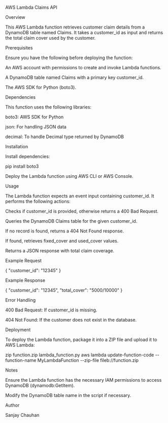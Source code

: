 AWS Lambda Claims API

Overview

This AWS Lambda function retrieves customer claim details from a DynamoDB table named Claims. It takes a customer_id as input and returns the total claim cover used by the customer.

Prerequisites

Ensure you have the following before deploying the function:

An AWS account with permissions to create and invoke Lambda functions.

A DynamoDB table named Claims with a primary key customer_id.

The AWS SDK for Python (boto3).

Dependencies

This function uses the following libraries:

boto3: AWS SDK for Python

json: For handling JSON data

decimal: To handle Decimal type returned by DynamoDB

Installation

Install dependencies:

pip install boto3

Deploy the Lambda function using AWS CLI or AWS Console.

Usage

The Lambda function expects an event input containing customer_id. It performs the following actions:

Checks if customer_id is provided, otherwise returns a 400 Bad Request.

Queries the DynamoDB Claims table for the given customer_id.

If no record is found, returns a 404 Not Found response.

If found, retrieves fixed_cover and used_cover values.

Returns a JSON response with total claim coverage.

Example Request

{
  "customer_id": "12345"
}

Example Response

{
  "customer_id": "12345",
  "total_cover": "$5000/$10000"
}

Error Handling

400 Bad Request: If customer_id is missing.

404 Not Found: If the customer does not exist in the database.

Deployment

To deploy the Lambda function, package it into a ZIP file and upload it to AWS Lambda:

zip function.zip lambda_function.py
aws lambda update-function-code --function-name MyLambdaFunction --zip-file fileb://function.zip

Notes

Ensure the Lambda function has the necessary IAM permissions to access DynamoDB (dynamodb:GetItem).

Modify the DynamoDB table name in the script if necessary.

Author

Sanjay Chauhan
